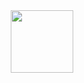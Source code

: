 <div id="header" align="center">
  <img src="https://od.lk/s/NDZfMzM0NjQ5NTNf/Yasza.PNG" width="100"/>
</div>

<!--
**FrakBeerlover69/FrakBeerlover69** is a ✨ _special_ ✨ repository because its `README.md` (this file) appears on your GitHub profile.

Here are some ideas to get you started:

- 🔭 I’m currently working on ...
- 🌱 I’m currently learning ...
- 👯 I’m looking to collaborate on ...
- 🤔 I’m looking for help with ...
- 💬 Ask me about ...
- 📫 How to reach me: ...
- 😄 Pronouns: ...
- ⚡ Fun fact: ...
-->
